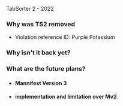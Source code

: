 TabSorter 2 - 2022  


### Why was TS2 removed
<!-- around March of 2020 - I got an email  -->
- Violation reference ID: Purple Potassium
<!-- - Violation: Requesting but not using the following permission(s):  
<pre>
  - downloads           (used by: saving all tabs)
  - management         (used in initalizing OnInstall/Uninstall API event, the variables defined there are used globally in many other functionalities)
  - notifications       (used by: Tab Alert after a set time)
  - system.display     (used for multiscreen support)
</pre>
 -->
  
### Why isn't it back yet?
<!-- finding workaround for some of the features took much longer than excepted... and then covid... -->


### What are the future plans?

- #### Mannifest Version 3 

 - #### implementation and limitation over Mv2
<!-- Mv2 is being IMO prematurely pushed aside to make way for [Mv3](https://developer.chrome.com/docs/extensions/mv3/mv2-sunset/)
Given than the last release of TabSorter2 was still under Manifest v2 and was removed for having permissions -->



